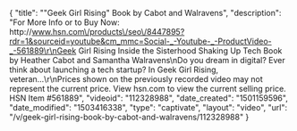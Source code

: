 {
    "title": "\"Geek Girl Rising\" Book by Cabot and Walravens",
    "description": "For More Info or to Buy Now: http:\/\/www.hsn.com\/products\/seo\/8447895?rdr=1&sourceid=youtube&cm_mmc=Social-_-Youtube-_-ProductVideo-_-561889\r\nGeek Girl Rising Inside the Sisterhood Shaking Up Tech Book by Heather Cabot and Samantha Walravens\nDo you dream in digital? Ever think about launching a tech startup? In Geek Girl Rising, veteran...\r\nPrices shown on the previously recorded video may not represent the current price.  View hsn.com to view the current selling price. HSN Item #561889",
    "videoid": "112328988",
    "date_created": "1501159596",
    "date_modified": "1503416338",
    "type": "captivate",
    "layout": "video",
    "url": "\/v\/geek-girl-rising-book-by-cabot-and-walravens\/112328988"
}
